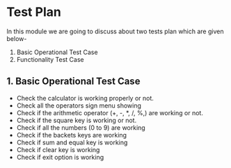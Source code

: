 # Test Plan
  In this module we are going to discuss about two tests plan which are given below-
 1. Basic Operational Test Case
 2. Functionality Test Case
## 1. Basic Operational Test Case
   - Check the calculator is working properly or not.
   - Check all the operators sign menu showing
   - Check if the arithmetic operator (+, -, *, /, %,) are working or not.
   - Check if the square key is working or not.
   - Check if all the numbers (0 to 9) are working
   - Check if the backets keys are working
   - Check if sum and equal key is working 
   - Check if clear key is working
   - Check if exit option is working
